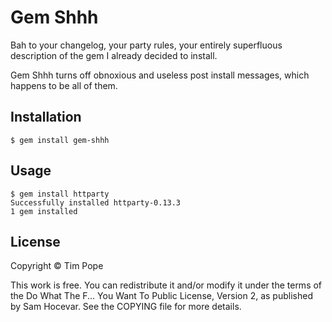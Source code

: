 # Gem Shhh

Bah to your changelog, your party rules, your entirely superfluous
description of the gem I already decided to install.

Gem Shhh turns off obnoxious and useless post install messages,
which happens to be all of them.

## Installation

    $ gem install gem-shhh

## Usage

    $ gem install httparty
    Successfully installed httparty-0.13.3
    1 gem installed

## License

Copyright © Tim Pope

This work is free. You can redistribute it and/or modify it under the
terms of the Do What The F... You Want To Public License, Version 2,
as published by Sam Hocevar. See the COPYING file for more details.
